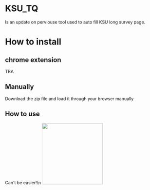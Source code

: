 # KSU_TQ
Is an update on perviouse tool used to auto fill KSU long survey page.

# How to install
## chrome extension
TBA
## Manually
Download the zip file and load it through your browser manually 
## How to use
Can't be easier!\n
<img src="https://i.imgur.com/O3bf8QM.gif" width="200" />

